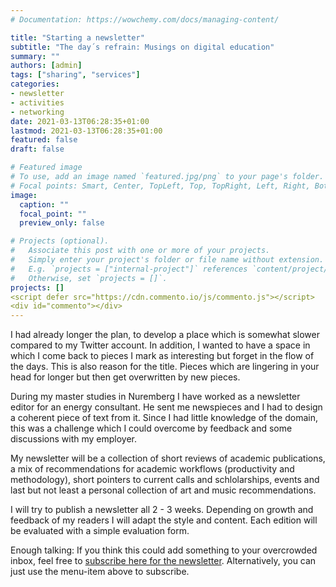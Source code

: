 ```yaml
---
# Documentation: https://wowchemy.com/docs/managing-content/

title: "Starting a newsletter"
subtitle: "The day´s refrain: Musings on digital education"
summary: ""
authors: [admin]
tags: ["sharing", "services"]
categories:
- newsletter
- activities
- networking
date: 2021-03-13T06:28:35+01:00
lastmod: 2021-03-13T06:28:35+01:00
featured: false
draft: false

# Featured image
# To use, add an image named `featured.jpg/png` to your page's folder.
# Focal points: Smart, Center, TopLeft, Top, TopRight, Left, Right, BottomLeft, Bottom, BottomRight.
image:
  caption: ""
  focal_point: ""
  preview_only: false

# Projects (optional).
#   Associate this post with one or more of your projects.
#   Simply enter your project's folder or file name without extension.
#   E.g. `projects = ["internal-project"]` references `content/project/deep-learning/index.md`.
#   Otherwise, set `projects = []`.
projects: []
<script defer src="https://cdn.commento.io/js/commento.js"></script>
<div id="commento"></div>
---
```


I had already longer the plan, to develop a place which is somewhat slower compared to my Twitter account. In addition, I wanted to have a space in which I come back to pieces I mark as interesting but forget in the flow of the days. This is also reason for the title. Pieces which are lingering in your head for longer but then get overwritten by new pieces.

During my master studies in Nuremberg I have worked as a newsletter editor for an energy consultant. He sent me newspieces and I had to design a coherent piece of text from it. Since I had little knowledge of the domain, this was a challenge which I could overcome by feedback and some discussions with my employer.

My newsletter will be a collection of short reviews of academic publications, a mix of recommendations for academic workflows (productivity and methodology), short pointers to current calls and schlolarships, events and last but not least a personal collection of art and music recommendations.

I will try to publish a newsletter all 2 - 3 weeks. Depending on growth and feedback of my readers I will adapt the style and content. Each edition will be evaluated with a simple evaluation form.

Enough talking: If you think this could add something to your overcrowded inbox, feel free to <a href="http://news.kalz.cc">subscribe here for the newsletter</a>. Alternatively, you can just use the menu-item above to subscribe.